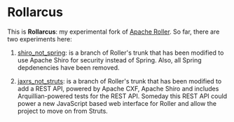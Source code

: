 Rollarcus
===

This is __Rollarcus__: my experimental fork of [Apache Roller](https://github.com/apache/roller).
So far, there are two experiments here:

1) [shiro_not_spring](https://github.com/snoopdave/rollarcus/tree/shiro_not_spring): is a
branch of Roller's trunk that has been modified to use Apache Shiro for security instead of Spring. 
Also, all Spring depdenencies have been removed.

2) [jaxrs_not_struts](https://github.com/snoopdave/rollarcus/tree/jaxrs_not_struts): is a branch of Roller's
trunk that has been modified to add a REST API, powered by Apache CXF, Apache Shiro and includes Arquillian-powered
tests for the REST API. Someday this REST API could power a new JavaScript based web interface for Roller
and allow the project to move on from Struts.



